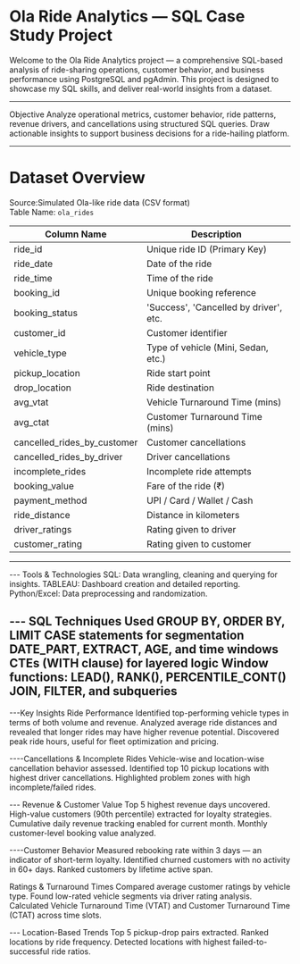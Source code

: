 # Ola Ride Analytics — SQL Case Study Project

Welcome to the Ola Ride Analytics project —
a comprehensive SQL-based analysis of ride-sharing operations,
customer behavior, and business performance using PostgreSQL and pgAdmin. 
This project is designed to  showcase my SQL skills, and deliver real-world insights from a dataset.

---

 Objective
Analyze operational metrics,
customer behavior, ride patterns, revenue drivers, and cancellations
using structured SQL queries. 
Draw actionable insights to support business decisions for a ride-hailing platform.


---

# Dataset Overview

Source:Simulated Ola-like ride data (CSV format)  
Table Name: `ola_rides`

| Column Name                   | Description                                 |
|------------------------------|---------------------------------------------|
| ride_id                      | Unique ride ID (Primary Key)                |
| ride_date                    | Date of the ride                            |
| ride_time                    | Time of the ride                            |
| booking_id                   | Unique booking reference                    |
| booking_status               | 'Success', 'Cancelled by driver', etc.      |
| customer_id                  | Customer identifier                         |
| vehicle_type                 | Type of vehicle (Mini, Sedan, etc.)         |
| pickup_location              | Ride start point                            |
| drop_location                | Ride destination                            |
| avg_vtat                     | Vehicle Turnaround Time (mins)              |
| avg_ctat                     | Customer Turnaround Time (mins)             |
| cancelled_rides_by_customer | Customer cancellations                      |
| cancelled_rides_by_driver   | Driver cancellations                        |
| incomplete_rides            | Incomplete ride attempts                    |
| booking_value               | Fare of the ride (₹)                        |
| payment_method              | UPI / Card / Wallet / Cash                  |
| ride_distance               | Distance in kilometers                      |
| driver_ratings              | Rating given to driver                      |
| customer_rating             | Rating given to customer                    |

---

--- Tools & Technologies
SQL: Data wrangling, cleaning and querying for insights.
TABLEAU: Dashboard creation and detailed reporting.
Python/Excel: Data preprocessing and randomization.



--- SQL Techniques Used
GROUP BY, ORDER BY, LIMIT
CASE statements for segmentation
DATE_PART, EXTRACT, AGE, and time windows
CTEs (WITH clause) for layered logic
Window functions: LEAD(), RANK(), PERCENTILE_CONT()
JOIN, FILTER, and subqueries
-----


 ---Key Insights
 Ride Performance
Identified top-performing vehicle types in terms of both volume and revenue.
Analyzed average ride distances and revealed that longer rides may have higher revenue potential.
Discovered peak ride hours, useful for fleet optimization and pricing.



----Cancellations & Incomplete Rides
Vehicle-wise and location-wise cancellation behavior assessed.
Identified top 10 pickup locations with highest driver cancellations.
Highlighted problem zones with high incomplete/failed rides.



--- Revenue & Customer Value
Top 5 highest revenue days uncovered.
High-value customers (90th percentile) extracted for loyalty strategies.
Cumulative daily revenue tracking enabled for current month.
Monthly customer-level booking value analyzed.



----Customer Behavior
Measured rebooking rate within 3 days — an indicator of short-term loyalty.
Identified churned customers with no activity in 60+ days.
Ranked customers by lifetime active span.



 Ratings & Turnaround Times
Compared average customer ratings by vehicle type.
Found low-rated vehicle segments via driver rating analysis.
Calculated Vehicle Turnaround Time (VTAT) and Customer Turnaround Time (CTAT) across time slots.


--- Location-Based Trends
Top 5 pickup-drop pairs extracted.
Ranked locations by ride frequency.
Detected locations with highest failed-to-successful ride ratios.







